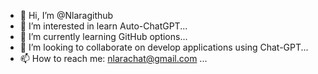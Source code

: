 - 👋 Hi, I’m @Nlaragithub
- 👀 I’m interested in learn Auto-ChatGPT...
- 🌱 I’m currently learning GitHub options...
- 💞️ I’m looking to collaborate on develop applications using Chat-GPT...
- 📫 How to reach me: nlarachat@gmail.com ...

<!---
Nlaragithub/Nlaragithub is a ✨ special ✨ repository because its `README.md` (this file) appears on your GitHub profile.
You can click the Preview link to take a look at your changes.
--->
